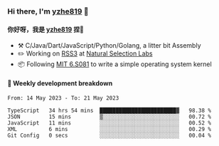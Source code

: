 ### Hi there, I'm [yzhe819](https://github.com/yzhe819) 👋

#### 你好呀，我是 [yzhe819](https://github.com/yzhe819) 捏👋

- :hammer_and_pick: C/Java/Dart/JavaScript/Python/Golang, a litter bit Assembly
- :pencil2: Working on [RSS3](https://github.com/NaturalSelectionLabs/RSS3) at [Natural Selection Labs](https://github.com/NaturalSelectionLabs)
- 📦 Following [MIT 6.S081](https://pdos.csail.mit.edu/6.S081/2020/) to write a simple operating system kernel



#### 📝 Weekly development breakdown

<!--START_SECTION:waka-->

```text
From: 14 May 2023 - To: 21 May 2023

TypeScript   34 hrs 54 mins  ████████████████████████▓   98.38 %
JSON         15 mins         ▒░░░░░░░░░░░░░░░░░░░░░░░░   00.72 %
JavaScript   11 mins         ░░░░░░░░░░░░░░░░░░░░░░░░░   00.52 %
XML          6 mins          ░░░░░░░░░░░░░░░░░░░░░░░░░   00.29 %
Git Config   0 secs          ░░░░░░░░░░░░░░░░░░░░░░░░░   00.04 %
```

<!--END_SECTION:waka-->




